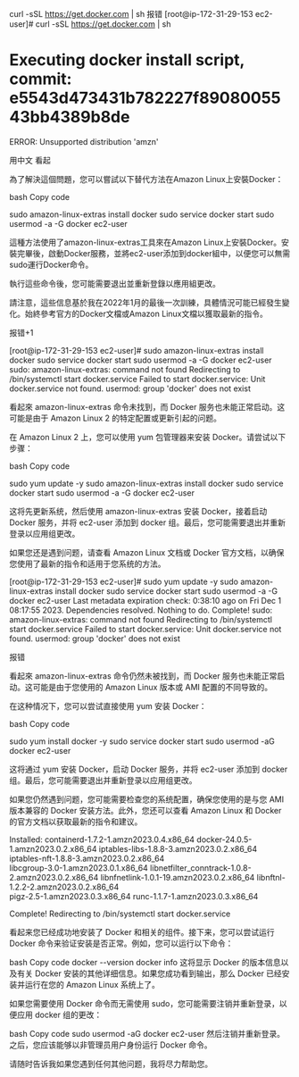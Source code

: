 curl -sSL https://get.docker.com | sh
报错
[root@ip-172-31-29-153 ec2-user]# curl -sSL https://get.docker.com | sh
# Executing docker install script, commit: e5543d473431b782227f8908005543bb4389b8de

ERROR: Unsupported distribution 'amzn'

用中文
看起

為了解決這個問題，您可以嘗試以下替代方法在Amazon Linux上安裝Docker：

bash
Copy code

sudo amazon-linux-extras install docker
sudo service docker start
sudo usermod -a -G docker ec2-user

這種方法使用了amazon-linux-extras工具來在Amazon Linux上安裝Docker。安裝完畢後，啟動Docker服務，並將ec2-user添加到docker組中，以便您可以無需sudo運行Docker命令。

執行這些命令後，您可能需要退出並重新登錄以應用組更改。

請注意，這些信息基於我在2022年1月的最後一次訓練，具體情況可能已經發生變化。始終參考官方的Docker文檔或Amazon Linux文檔以獲取最新的指令。

报错+1

[root@ip-172-31-29-153 ec2-user]# sudo amazon-linux-extras install docker
sudo service docker start
sudo usermod -a -G docker ec2-user
sudo: amazon-linux-extras: command not found
Redirecting to /bin/systemctl start docker.service
Failed to start docker.service: Unit docker.service not found.
usermod: group 'docker' does not exist

看起來 amazon-linux-extras 命令未找到，而 Docker 服务也未能正常启动。这可能是由于 Amazon Linux 2 的特定配置或更新引起的问题。

在 Amazon Linux 2 上，您可以使用 yum 包管理器来安装 Docker。请尝试以下步骤：

bash
Copy code

sudo yum update -y
sudo amazon-linux-extras install docker
sudo service docker start
sudo usermod -a -G docker ec2-user

这将先更新系统，然后使用 amazon-linux-extras 安装 Docker，接着启动 Docker 服务，并将 ec2-user 添加到 docker 组。最后，您可能需要退出并重新登录以应用组更改。

如果您还是遇到问题，请查看 Amazon Linux 文档或 Docker 官方文档，以确保您使用了最新的指令和适用于您系统的方法。

[root@ip-172-31-29-153 ec2-user]# sudo yum update -y
sudo amazon-linux-extras install docker
sudo service docker start
sudo usermod -a -G docker ec2-user
Last metadata expiration check: 0:38:10 ago on Fri Dec  1 08:17:55 2023.
Dependencies resolved.
Nothing to do.
Complete!
sudo: amazon-linux-extras: command not found
Redirecting to /bin/systemctl start docker.service
Failed to start docker.service: Unit docker.service not found.
usermod: group 'docker' does not exist

报错

看起來 amazon-linux-extras 命令仍然未被找到，而 Docker 服务也未能正常启动。这可能是由于您使用的 Amazon Linux 版本或 AMI 配置的不同导致的。

在这种情况下，您可以尝试直接使用 yum 安装 Docker：

bash
Copy code

sudo yum install docker -y
sudo service docker start
sudo usermod -aG docker ec2-user

这将通过 yum 安装 Docker，启动 Docker 服务，并将 ec2-user 添加到 docker 组。最后，您可能需要退出并重新登录以应用组更改。

如果您仍然遇到问题，您可能需要检查您的系统配置，确保您使用的是与您 AMI 版本兼容的 Docker 安装方法。此外，您还可以查看 Amazon Linux 和 Docker 的官方文档以获取最新的指令和建议。

Installed:
  containerd-1.7.2-1.amzn2023.0.4.x86_64         docker-24.0.5-1.amzn2023.0.2.x86_64                        iptables-libs-1.8.8-3.amzn2023.0.2.x86_64         iptables-nft-1.8.8-3.amzn2023.0.2.x86_64        
  libcgroup-3.0-1.amzn2023.0.1.x86_64            libnetfilter_conntrack-1.0.8-2.amzn2023.0.2.x86_64         libnfnetlink-1.0.1-19.amzn2023.0.2.x86_64         libnftnl-1.2.2-2.amzn2023.0.2.x86_64            
  pigz-2.5-1.amzn2023.0.3.x86_64                 runc-1.1.7-1.amzn2023.0.3.x86_64                          

Complete!
Redirecting to /bin/systemctl start docker.service


看起来您已经成功地安装了 Docker 和相关的组件。接下来，您可以尝试运行 Docker 命令来验证安装是否正常。例如，您可以运行以下命令：

bash
Copy code
docker --version
docker info
这将显示 Docker 的版本信息以及有关 Docker 安装的其他详细信息。如果您成功看到输出，那么 Docker 已经安装并运行在您的 Amazon Linux 系统上了。

如果您需要使用 Docker 命令而无需使用 sudo，您可能需要注销并重新登录，以便应用 docker 组的更改：

bash
Copy code
sudo usermod -aG docker ec2-user
然后注销并重新登录。之后，您应该能够以非管理员用户身份运行 Docker 命令。

请随时告诉我如果您遇到任何其他问题，我将尽力帮助您。
